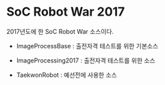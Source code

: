 # SoC Robot War 2017

2017년도에 한 SoC Robot War 소스이다.

 - ImageProcessBase : 출전자격 테스트를 위한 기본소스
 
 - ImageProcessing2017 : 출전자격 테스트를 위한 소스

 - TaekwonRobot : 예선전에 사용한 소스
